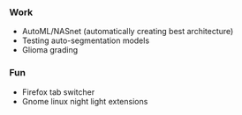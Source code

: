 ### Work
- AutoML/NASnet (automatically creating best architecture)  
- Testing auto-segmentation models
- Glioma grading

### Fun
- Firefox tab switcher
- Gnome linux night light extensions
